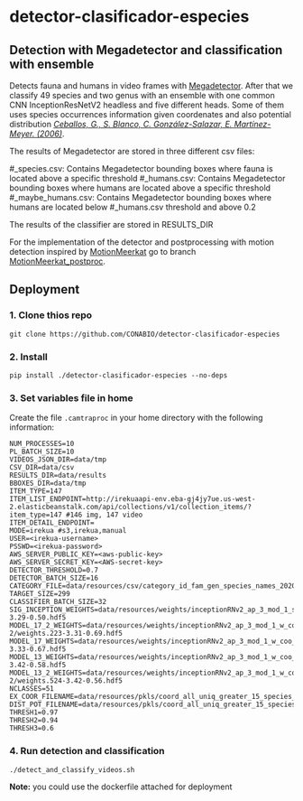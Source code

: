 # detector-clasificador-especies

## Detection with Megadetector and classification with ensemble

Detects fauna and humans in video frames with [Megadetector](https://github.com/microsoft/CameraTraps/blob/master/megadetector.md). After that we classify 49 species and two genus with an ensemble with one common CNN InceptionResNetV2 headless and five different heads. Some of them uses species occurrences information given coordenates and also potential distribution [*Ceballos, G., S. Blanco, C. González-Salazar, E. Martínez-Meyer. (2006)*](http://www.conabio.gob.mx/informacion/gis/).  

The results of Megadetector are stored in three different csv files:

#_species.csv: Contains Megadetector bounding boxes where fauna is located above a specific threshold
#_humans.csv: Contains Megadetector bounding boxes where humans are located above a specific threshold
#_maybe_humans.csv: Contains Megadetector bounding boxes where humans are located below #_humans.csv threshold and above 0.2

The results of the classifier are stored in RESULTS_DIR

For the implementation of the detector and postprocessing with motion detection inspired by [MotionMeerkat](https://github.com/bw4sz/OpenCV_HummingbirdsMotion) go to branch [MotionMeerkat_postproc](https://github.com/CONABIO/detector-clasificador-especies/tree/MotionMeerkat_postproc).  

## Deployment

### 1. Clone thios repo
```
git clone https://github.com/CONABIO/detector-clasificador-especies
```

### 2. Install
```
pip install ./detector-clasificador-especies --no-deps
```

### 3. Set variables file in home
Create the file `.camtraproc` in your home directory with the following information:
```
NUM_PROCESSES=10
PL_BATCH_SIZE=10
VIDEOS_JSON_DIR=data/tmp
CSV_DIR=data/csv
RESULTS_DIR=data/results
BBOXES_DIR=data/tmp
ITEM_TYPE=147
ITEM_LIST_ENDPOINT=http://irekuaapi-env.eba-gj4jy7ue.us-west-2.elasticbeanstalk.com/api/collections/v1/collection_items/?item_type=147 #146 img, 147 video
ITEM_DETAIL_ENDPOINT=
MODE=irekua #s3,irekua,manual
USER=<irekua-username>
PSSWD=<irekua-password>
AWS_SERVER_PUBLIC_KEY=<aws-public-key>
AWS_SERVER_SECRET_KEY=<AWS-secret-key>
DETECTOR_THRESHOLD=0.7
DETECTOR_BATCH_SIZE=16
CATEGORY_FILE=data/resources/csv/category_id_fam_gen_species_names_20201203.csv
TARGET_SIZE=299
CLASSIFIER_BATCH_SIZE=32
SIG_INCEPTION_WEIGHTS=data/resources/weights/inceptionRNv2_ap_3_mod_1_sigmoid_num_1000/weights.231-3.29-0.50.hdf5
MODEL_17_2_WEIGHTS=data/resources/weights/inceptionRNv2_ap_3_mod_1_w_coo_w_weights_softmax_num_2_3_17-2/weights.223-3.31-0.69.hdf5
MODEL_17_WEIGHTS=data/resources/weights/inceptionRNv2_ap_3_mod_1_w_coo_w_weights_softmax_num_2_3_17/weights.235-3.33-0.67.hdf5
MODEL_13_WEIGHTS=data/resources/weights/inceptionRNv2_ap_3_mod_1_w_coo_w_weights_softmax_num_2_3_13/weights.380-3.42-0.58.hdf5
MODEL_13_2_WEIGHTS=data/resources/weights/inceptionRNv2_ap_3_mod_1_w_coo_w_weights_softmax_num_2_3_13-2/weights.524-3.42-0.56.hdf5
NCLASSES=51
EX_COOR_FILENAME=data/resources/pkls/coord_all_uniq_greater_15_species_ex_coor_sigmoid_str_coo.pkl
DIST_POT_FILENAME=data/resources/pkls/coord_all_uniq_greater_15_species_dist_pot_sigmoid_str_coo.pkl
THRESH1=0.97
THRESH2=0.94
THRESH3=0.6
```

### 4. Run detection and classification
```
./detect_and_classify_videos.sh
```

**Note:**
you could use the dockerfile attached for deployment
